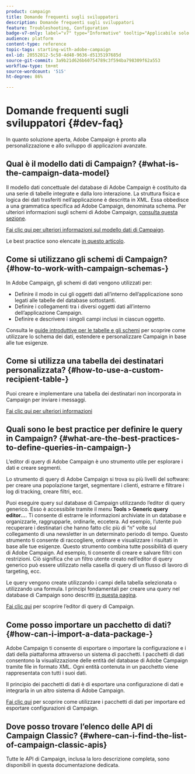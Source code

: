 ```yaml
---
product: campaign
title: Domande frequenti sugli sviluppatori
description: Domande frequenti sugli sviluppatori
feature: Troubleshooting, Configuration
badge-v7-only: label="v7" type="Informative" tooltip="Applicabile solo a Campaign Classic v7"
audience: platform
content-type: reference
topic-tags: starting-with-adobe-campaign
exl-id: 20552812-5c58-4d48-9636-d5135197685d
source-git-commit: 3a9b21d626b60754789c3f594ba798309f62a553
workflow-type: tm+mt
source-wordcount: '515'
ht-degree: 86%

---
```


# Domande frequenti sugli sviluppatori {#dev-faq}



In quanto soluzione aperta, Adobe Campaign è pronto alla personalizzazione e allo sviluppo di applicazioni avanzate.

## Qual è il modello dati di Campaign? {#what-is-the-campaign-data-model}

Il modello dati concettuale del database di Adobe Campaign è costituito da una serie di tabelle integrate e dalla loro interazione. La struttura fisica e logica dei dati trasferiti nell’applicazione è descritta in XML. Essa obbedisce a una grammatica specifica ad Adobe Campaign, denominata schema. Per ulteriori informazioni sugli schemi di Adobe Campaign, [consulta questa sezione](../../configuration/using/about-schema-edition.md).

[Fai clic qui per ulteriori informazioni sul modello dati di Campaign](https://helpx.adobe.com/it/campaign/kb/acc-datamodel.html).

Le best practice sono elencate [in questo articolo](../../configuration/using/data-model-best-practices.md).

## Come si utilizzano gli schemi di Campaign? {#how-to-work-with-campaign-schemas-}

In Adobe Campaign, gli schemi di dati vengono utilizzati per:

* Definire il modo in cui gli oggetti dati all’interno dell’applicazione sono legati alle tabelle del database sottostanti.
* Definire i collegamenti tra i diversi oggetti dati all’interno dell’applicazione Campaign.
* Definire e descrivere i singoli campi inclusi in ciascun oggetto.

Consulta le [guide introduttive per le tabelle e gli schemi](../../configuration/using/about-schema-edition.md) per scoprire come utilizzare lo schema dei dati, estendere e personalizzare Campaign in base alle tue esigenze.

## Come si utilizza una tabella dei destinatari personalizzata? {#how-to-use-a-custom-recipient-table-}

Puoi creare e implementare una tabella dei destinatari non incorporata in Campaign per inviare i messaggi.

[Fai clic qui per ulteriori informazioni](../../configuration/using/about-custom-recipient-table.md)

## Quali sono le best practice per definire le query in Campaign? {#what-are-the-best-practices-to-define-queries-in-campaign-}

 L’editor di query di Adobe Campaign è uno strumento utile per esplorare i dati e creare segmenti.

Lo strumento di query di Adobe Campaign si trova su più livelli del software: per creare una popolazione target, segmentare i clienti, estrarre e filtrare i log di tracking, creare filtri, ecc.

Puoi eseguire query sul database di Campaign utilizzando l’editor di query generico. Esso è accessibile tramite il menu **Tools > Generic query editor…**. Ti consente di estrarre le informazioni archiviate in un database e organizzarle, raggrupparle, ordinarle, eccetera. Ad esempio, l’utente può recuperare i destinatari che hanno fatto clic più di “n” volte sul collegamento di una newsletter in un determinato periodo di tempo. Questo strumento ti consente di raccogliere, ordinare e visualizzare i risultati in base alle tue esigenze. Questo strumento combina tutte possibilità di query di Adobe Campaign. Ad esempio, ti consente di creare e salvare filtri con restrizioni. Ciò significa che un filtro utente creato nell’editor di query generico può essere utilizzato nella casella di query di un flusso di lavoro di targeting, ecc.

Le query vengono create utilizzando i campi della tabella selezionata o utilizzando una formula. I principi fondamentali per creare una query nel database di Campaign sono descritti [in questa pagina](../../platform/using/about-queries-in-campaign.md).

[Fai clic qui](../../workflow/using/query.md) per scoprire l’editor di query di Campaign.

## Come posso importare un pacchetto di dati? {#how-can-i-import-a-data-package-}

 Adobe Campaign ti consente di esportare o importare la configurazione e i dati della piattaforma attraverso un sistema di pacchetti. I pacchetti di dati consentono la visualizzazione delle entità del database di Adobe Campaign tramite file in formato XML. Ogni entità contenuta in un pacchetto viene rappresentata con tutti i suoi dati.

Il principio dei pacchetti di dati è di esportare una configurazione di dati e integrarla in un altro sistema di Adobe Campaign.

[Fai clic qui](../../platform/using/working-with-data-packages.md) per scoprire come utilizzare i pacchetti di dati per importare ed esportare configurazioni di Campaign.

## Dove posso trovare l’elenco delle API di Campaign Classic? {#where-can-i-find-the-list-of-campaign-classic-apis}

Tutte le API di Campaign, inclusa la loro descrizione completa, sono disponibili in questa [](https://experienceleague.adobe.com/developer/campaign-api/api/index.html?lang=it)documentazione dedicata.
